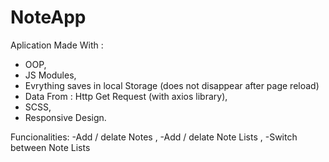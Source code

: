 # NoteApp
Aplication Made With :

- OOP,
- JS Modules,
- Evrything saves in local Storage (does not disappear after page reload)
- Data From : Http Get Request (with axios library),
- SCSS,
- Responsive Design.


Funcionalities:
-Add / delate Notes ,
-Add / delate Note Lists ,
-Switch between Note Lists 
